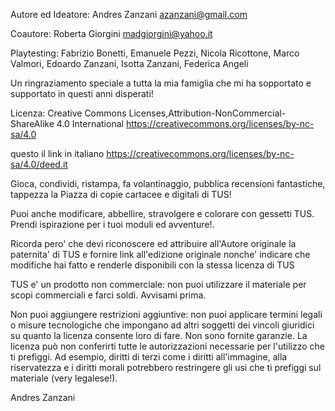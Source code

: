 Autore ed Ideatore: Andres Zanzani azanzani@gmail.com


Coautore: Roberta Giorgini madgiorgini@yahoo.it



Playtesting: Fabrizio Bonetti, Emanuele Pezzi, Nicola Ricottone, Marco Valmori, Edoardo Zanzani, Isotta Zanzani, Federica Angeli


Un ringraziamento speciale a tutta la mia famiglia che mi ha sopportato e supportato in questi anni disperati!



Licenza: Creative Commons Licenses,Attribution-NonCommercial-ShareAlike 4.0 International
https://creativecommons.org/licenses/by-nc-sa/4.0

questo il link in italiano https://creativecommons.org/licenses/by-nc-sa/4.0/deed.it

Gioca, condividi, ristampa, fa volantinaggio, pubblica recensioni fantastiche, tappezza la Piazza di copie cartacee e digitali di TUS!

Puoi anche modificare, abbellire, stravolgere e colorare con gessetti TUS. Prendi ispirazione per i tuoi moduli ed avventure!.

Ricorda pero' che devi riconoscere ed attribuire all'Autore originale la paternita' di TUS e fornire link all'edizione originale nonche' indicare che modifiche hai fatto e renderle disponibili con la stessa licenza di TUS


TUS e' un prodotto non commerciale: non puoi utilizzare il materiale per scopi commerciali e farci soldi. Avvisami prima.


Non puoi aggiungere restrizioni aggiuntive: non puoi applicare termini legali o misure tecnologiche che impongano ad altri soggetti dei vincoli giuridici su quanto la licenza consente loro di fare. Non sono fornite garanzie. La licenza può non conferirti tutte le autorizzazioni necessarie per l'utilizzo che ti prefiggi. Ad esempio, diritti di terzi come i diritti all'immagine, alla riservatezza e i diritti morali potrebbero restringere gli usi che ti prefiggi sul materiale (very legalese!).



Andres Zanzani